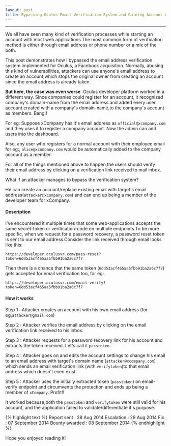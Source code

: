 ```yaml
---
layout: post
title: Bypassing Oculus Email Verification System and Gaining Account Access
---
```


---

We all have seen many kind of verification processes while starting an account with most web applications.The most common form of verification method is either through email address or phone number or a mix of the both.

This post demonstrates how I bypassed the email address verification system implemented for Oculus, a Facebook acquisition. Normally, abusing this kind of vulnerabilities, attackers can use anyone's email address to create an account,which stops the original owner from creating an account since the email address is already taken.

<b>But here, the case was even worse</b>. Oculus developer platform worked in a different way. Since companies could register for an account, it recognized company's domain-name from the email address and added every user account created with a 
company's domain-name,to the company's account as members. Bang!!

For eg: Suppose xCompany has it's email address as `official@xcompany.com` and they uses it to register a company account. Now the admin can add users into the dashboard.

Also, any user who registers for a normal account with their employee email for eg:, `alice@xcompany.com` would be automatically added to the company account as a member.

For all of the things mentioned above to happen,the users should verify their email address by clicking on a verification link received to mail inbox.

What if an attacker manages to bypass the verification system?

He can create an account/replace existing email with target's email address(`attacker@xcompany.com`) and can end up being a member of the developer team for xCompany.

#### Description


I've encountered it multiple times that some web-applications accepts the same secret-token or verification-code on multiple endpoints.To be more specific, when we request for a password recovery, a password reset token is sent 
to our email address.Consider the link received through email looks like this:

`https://developer.oculusvr.com/pass-reset?token=6dd53acf465aa5fbb91ba2a6c7f7`

Then there is a chance that the same token (`6dd53acf465aa5fbb91ba2a6c7f7`) gets accepted for email verification too, for eg:

`https://developer.oculusvr.com/email-verify?token=6dd53acf465aa5fbb91ba2a6c7f7`


#### How it works


Step 1 : Attacker creates an account with his own email address (for eg,`attacker@gmail.com`)

Step 2 : Attacker verifies the email address by clicking on the email verification link received to his inbox.

Step 3 : Attacker requests for a password recovery link for his account and extracts the token received. Let's call it `passtoken`.

Step 4 : Attacker goes on and edits the account settings to change his email to an email address with target's domain name (`attacker@xcompany.com`) which sends an email verification link (with `verifytoken`)to that email address which doesn't even exist.

Step 5 : Attacker uses the initially extracted token (`passtoken`) on email-verify endpoint and circumvents the protection and ends up being a member of `xCompany`. Profit!!


It worked because,both the `passtoken` and `verifytoken` were still valid for his account, and the application failed to validate/differentiate it's purpose. 


{% highlight text %} 
Report sent : 28 Aug 2014 
Escalation : 29 Aug 2014 
Fix : 07 September 2014 
Bounty awarded : 08 September 2014 
{% endhighlight %}

Hope you enjoyed reading it!
